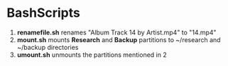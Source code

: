 # BashScripts
1. **renamefile.sh** renames  "Album Track 14 by Artist.mp4" to "14.mp4"  
2. **mount.sh** mounts **Research** and **Backup** partitions to ~/research and ~/backup directories  
3. **umount.sh** unmounts the partitions mentioned in 2
